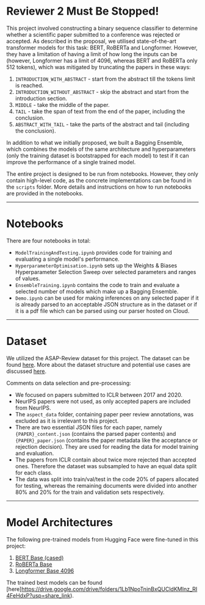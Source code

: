 # Reviewer 2 Must Be Stopped!

This project involved constructing a binary sequence classifier to determine whether a scientific paper submitted to a conference was rejected or accepted. As described in the proposal, we utilised state-of-the-art transformer models for this task: BERT, RoBERTa and Longformer. However, they have a limitation of having a limit of how long the inputs can be (however, Longformer has a limit of 4096, whereas BERT and RoBERTa only 512 tokens), which was mitigated by truncating the papers in these ways:
1. `INTRODUCTION_WITH_ABSTRACT` - start from the abstract till the tokens limit is reached.
2. `INTRODUCTION_WITHOUT_ABSTRACT` - skip the abstract and start from the introduction section.
3. `MIDDLE` - take the middle of the paper.
4. `TAIL` - take the span of text from the end of the paper, including the conclusion.
5. `ABSTRACT_WITH_TAIL` - take the parts of the abstract and tail (including the conclusion).

In addition to what we initially proposed, we built a Bagging Ensemble, which combines the models of the same architecture and hyperparameters (only the training dataset is bootstrapped for each model) to test if it can improve the performance of a single trained model.

The entire project is designed to be run from notebooks. However, they only contain high-level code, as the concrete implementations can be found in the `scripts` folder. More details and instructions on how to run notebooks are provided in the notebooks.

-------------------------
# Notebooks

There are four notebooks in total:  
- `ModelTrainingAndTesting.ipynb` provides code for training and evaluating a single model's performance.
- `HyperparameterOptimisation.ipynb` sets up the Weights & Biases Hyperparameter Selection Sweep over selected parameters and ranges of values.
- `EnsembleTraining.ipynb` contains the code to train and evaluate a selected number of models which make up a Bagging Ensemble.
- `Demo.ipynb` can be used for making inferences on any selected paper if it is already parsed to an acceptable JSON structure as in the dataset or if it is a pdf file which can be parsed using our parser hosted on Cloud.

-------------------------
# Dataset

We utilized the ASAP-Review dataset for this project. The dataset can be found [here](https://drive.google.com/file/d/1nJdljy468roUcKLbVwWUhMs7teirah75/view). More about the dataset structure and potential use cases are discussed [here](https://jair.org/index.php/jair/article/view/12862).

Comments on data selection and pre-processing:
- We focused on papers submitted to ICLR between 2017 and 2020.
- NeurIPS papers were not used, as only accepted papers are included from NeurIPS.
- The `aspect_data` folder, containing paper peer review annotations, was excluded as it is irrelevant to this project.
- There are two essential JSON files for each paper, namely `{PAPER}_content.json` (contains the parsed paper contents) and `{PAPER}_paper.json` (contains the paper metadata like the acceptance or rejection decision). They are used for reading the data for model training and evaluation. 
- The papers from ICLR contain about twice more rejected than accepted ones. Therefore the dataset was subsampled to have an equal data split for each class.
- The data was split into train/val/test in the code 20% of papers allocated for testing, whereas the remaining documents were divided into another 80% and 20% for the train and validation sets respectively.

-------------------------
# Model Architectures

The following pre-trained models from Hugging Face were fine-tuned in this project:

1. [BERT Base (cased)](https://huggingface.co/bert-base-cased)
2. [RoBERTa Base](https://huggingface.co/roberta-base)
3. [Longformer Base 4096](https://huggingface.co/allenai/longformer-base-4096)

The trained best models can be found [here]https://drive.google.com/drive/folders/1Lb1NpoTninBxQUCldKMInz_RI4FeHdxP?usp=share_link). 
